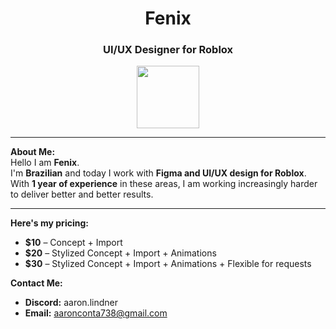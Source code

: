 <h1 align="center">Fenix</h1>

<h3 align="center"> UI/UX Designer for Roblox</h3>

<p align="center">
  <img src="file:///C:/Users/aaron/Downloads/jake-the-dog_800.gif" width="100">
</p>

---

 **About Me:**  
Hello I am **Fenix**.  
I'm **Brazilian** and today I work with **Figma and UI/UX design for Roblox**. With **1 year of experience** in these areas, I am working increasingly harder to deliver better and better results.

---

**Here's my pricing:**
- **$10** – Concept + Import
- **$20** – Stylized Concept + Import + Animations
- **$30** – Stylized Concept + Import + Animations + Flexible for requests 

 **Contact Me:**  
- **Discord:**  aaron.lindner
- **Email:** aaronconta738@gmail.com
